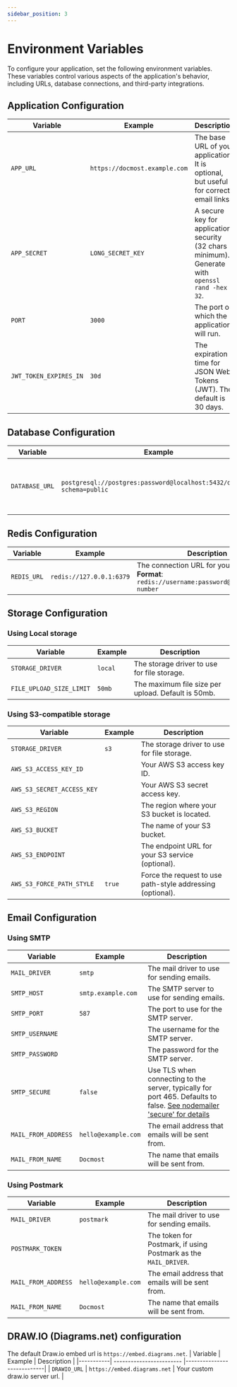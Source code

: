 ```yaml
---
sidebar_position: 3
---
```


# Environment Variables

To configure your application, set the following environment variables. These variables control various aspects of the application's behavior, including URLs, database connections, and third-party integrations.

## Application Configuration

| Variable              | Example                       | Description                                                                                      |
|-----------------------|-------------------------------|--------------------------------------------------------------------------------------------------|
| `APP_URL`             | `https://docmost.example.com` | The base URL of your application. It is optional, but useful for correct email links.            |
| `APP_SECRET`           | `LONG_SECRET_KEY`             | A secure key for application security (32 chars minimum).  Generate with `openssl rand -hex 32`. |
| `PORT`                | `3000`                        | The port on which the application will run.                                                      |
| `JWT_TOKEN_EXPIRES_IN` | `30d`                         | The expiration time for JSON Web Tokens (JWT). The default is 30 days.                           |

## Database Configuration

| Variable       | Example                                                               | Description                                      |
| -------------- | --------------------------------------------------------------------- | ------------------------------------------------ |
| `DATABASE_URL` | `postgresql://postgres:password@localhost:5432/docmost?schema=public` | The connection URL for your PostgreSQL database. |

## Redis Configuration

| Variable    | Example                  | Description                                             |
| ----------- | ------------------------ |---------------------------------------------------------|
| `REDIS_URL` | `redis://127.0.0.1:6379` | The connection URL for your Redis server.<br/> **Format**: `redis://username:password@host:port/db-number` |

## Storage Configuration

### Using Local storage

| Variable            | Example | Description                                        |
|---------------------|---------|----------------------------------------------------|
| `STORAGE_DRIVER`    | `local` | The storage driver to use for file storage.        |
| `FILE_UPLOAD_SIZE_LIMIT` | `50mb`  | The maximum file size per upload. Default is 50mb. |

### Using S3-compatible storage

| Variable                   | Example | Description                                      |
| -------------------------- | ------- | ------------------------------------------------ |
| `STORAGE_DRIVER`           | `s3`    | The storage driver to use for file storage.      |
| `AWS_S3_ACCESS_KEY_ID`     |         | Your AWS S3 access key ID.                       |
| `AWS_S3_SECRET_ACCESS_KEY` |         | Your AWS S3 secret access key.                   |
| `AWS_S3_REGION`            |         | The region where your S3 bucket is located.      |
| `AWS_S3_BUCKET`            |         | The name of your S3 bucket.                      |
| `AWS_S3_ENDPOINT`          |         | The endpoint URL for your S3 service (optional). |
| `AWS_S3_FORCE_PATH_STYLE`  | `true`  | Force the request to use path-style addressing (optional). |

## Email Configuration

### Using SMTP

| Variable    | Example             | Description                                      |
|-------------| ------------------- | ------------------------------------------------ |
| `MAIL_DRIVER` | `smtp`              | The mail driver to use for sending emails.       |
| `SMTP_HOST` | `smtp.example.com`  | The SMTP server to use for sending emails.       |
| `SMTP_PORT` | `587`               | The port to use for the SMTP server.             |
| `SMTP_USERNAME` |                     | The username for the SMTP server.                |
| `SMTP_PASSWORD` |                     | The password for the SMTP server.                |
| `SMTP_SECURE` | `false`               | Use TLS when connecting to the server, typically for port 465. Defaults to false. [See nodemailer 'secure' for details](https://nodemailer.com/smtp/)  |
| `MAIL_FROM_ADDRESS` | `hello@example.com` | The email address that emails will be sent from. |
| `MAIL_FROM_NAME` | `Docmost`           | The name that emails will be sent from.          |

### Using Postmark

| Variable            | Example             | Description                                                     |
| ------------------- | ------------------- | --------------------------------------------------------------- |
| `MAIL_DRIVER`       | `postmark`          | The mail driver to use for sending emails.                      |
| `POSTMARK_TOKEN`    |                     | The token for Postmark, if using Postmark as the `MAIL_DRIVER`. |
| `MAIL_FROM_ADDRESS` | `hello@example.com` | The email address that emails will be sent from.                |
| `MAIL_FROM_NAME`    | `Docmost`           | The name that emails will be sent from.                         |

## DRAW.IO (Diagrams.net) configuration
The default Draw.io embed url is `https://embed.diagrams.net`.
| Variable  | Example                  | Description                |
|-----------| ------------------------ |----------------------------|
| `DRAWIO_URL` | `https://embed.diagrams.net` | Your custom draw.io server url. |

